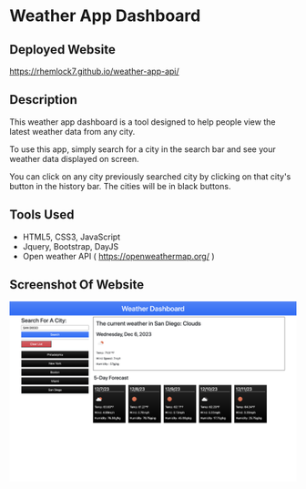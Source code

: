 # Weather App Dashboard

## Deployed Website
https://rhemlock7.github.io/weather-app-api/


## Description
This weather app dashboard is a tool designed to help people view the latest weather data from any city.

To use this app, simply search for a city in the search bar and see your weather data displayed on screen.

You can click on any city previously searched city by clicking on that city's button in the history bar. The cities will be in black buttons.


## Tools Used
- HTML5, CSS3, JavaScript
- Jquery, Bootstrap, DayJS
- Open weather API ( https://openweathermap.org/ )


## Screenshot Of Website
![Screenshot Of Weather App](<./assets/images/Screen Shot 2023-12-06 at 4.35.21 PM.png>)